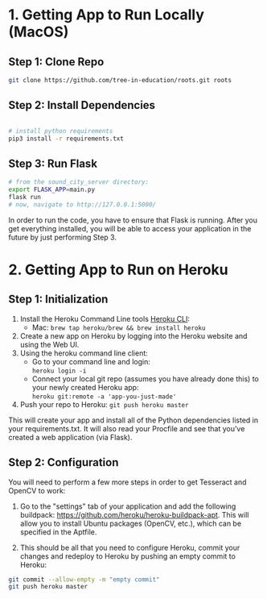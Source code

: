 # 1. Getting App to Run Locally (MacOS)

## Step 1: Clone Repo
```bash
git clone https://github.com/tree-in-education/roots.git roots
```

## Step 2: Install Dependencies
```bash 

# install python requirements
pip3 install -r requirements.txt

```

## Step 3: Run Flask
```bash
# from the sound_city_server directory:
export FLASK_APP=main.py
flask run
# now, navigate to http://127.0.0.1:5000/
```

In order to run the code, you have to ensure that Flask is running. After you get everything installed, you will be able to access your application in the future by just performing Step 3. 


# 2. Getting App to Run on Heroku

## Step 1: Initialization
1. Install the Heroku Command Line tools <a href="https://devcenter.heroku.com/articles/heroku-cli#download-and-install" target="_blank">Heroku CLI</a>:
    * Mac: `brew tap heroku/brew && brew install heroku`
1. Create a new app on Heroku by logging into the Heroku website and using the Web UI.
1. Using the heroku command line client:
   * Go to your command line and login:<br> `heroku login -i`
   * Connect your local git repo (assumes you have already done this) to your newly created Heroku app:<br> `heroku git:remote -a 'app-you-just-made'`
1. Push your repo to Heroku: `git push heroku master`

This will create your app and install all of the Python dependencies listed in your requirements.txt. It will also read your Procfile and see that you've created a web application (via Flask).

## Step 2: Configuration 
You will need to perform a few more steps in order to get Tesseract and OpenCV to work:

1. Go to the "settings" tab of your application and add the following buildpack:
https://github.com/heroku/heroku-buildpack-apt. This will allow you to install Ubuntu packages (OpenCV, etc.), which can be specified in the Aptfile.

2. This should be all that you need to configure Heroku, commit your changes and redeploy to Heroku by pushing an empty commit to Heroku:

```bash
git commit --allow-empty -m "empty commit"
git push heroku master
```
